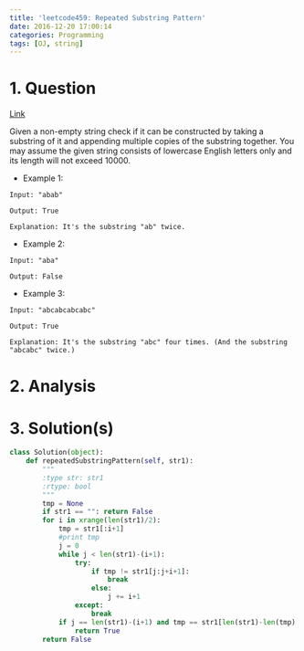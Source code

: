 ```yaml
---
title: 'leetcode459: Repeated Substring Pattern'
date: 2016-12-20 17:00:14
categories: Programming
tags: [OJ, string]
---
```

# 1. Question
[Link](https://leetcode.com/problems/repeated-substring-pattern/)

Given a non-empty string check if it can be constructed by taking a substring of it and appending multiple copies of the substring together. You may assume the given string consists of lowercase English letters only and its length will not exceed 10000.

* Example 1:

```
Input: "abab"

Output: True

Explanation: It's the substring "ab" twice.
```
* Example 2:

```
Input: "aba"

Output: False
```
* Example 3:

```
Input: "abcabcabcabc"

Output: True

Explanation: It's the substring "abc" four times. (And the substring "abcabc" twice.)
```
# 2. Analysis
# 3. Solution(s)
```python
class Solution(object):
    def repeatedSubstringPattern(self, str1):
        """
        :type str: str1
        :rtype: bool
        """
        tmp = None
        if str1 == "": return False
        for i in xrange(len(str1)/2):
            tmp = str1[:i+1]
            #print tmp
            j = 0
            while j < len(str1)-(i+1):
                try:
                    if tmp != str1[j:j+i+1]:
                        break
                    else:
                        j += i+1
                except:
                    break
            if j == len(str1)-(i+1) and tmp == str1[len(str1)-len(tmp):]:
                return True
        return False
        
```
